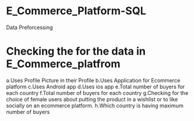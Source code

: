 # E_Commerce_Platform-SQL

 Data Preforcessing

# Checking the for the data in E_Commerce_platfrom

a.Uses Profile Picture in their Profile
b.Uses Application for Ecommerce platform
c.Uses Android app
d.Uses ios app
e.Total number of buyers for each country
f.Total number of buyers for each country
g.Checking for the choice of female users about putting the product in a wishlist or to like socially on an ecommerce platform.
h.Which country is having maximum number of buyers



